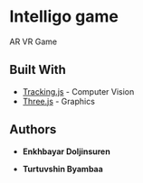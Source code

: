 # Intelligo game

AR VR Game

## Built With

* [Tracking.js](https://trackingjs.com/) - Computer Vision
* [Three.js](https://threejs.org/) - Graphics

## Authors

* **Enkhbayar Doljinsuren**

* **Turtuvshin Byambaa**
